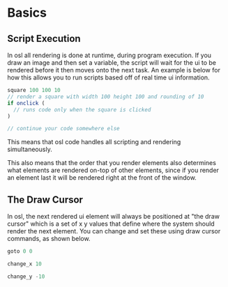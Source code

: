 # Basics

## Script Execution

In osl all rendering is done at runtime, during program execution. If you draw an image and then set a variable, the script will wait for the ui to be rendered before it then moves onto the next task. An example is below for how this allows you to run scripts based off of real time ui information.

```javascript
square 100 100 10
// render a square with width 100 height 100 and rounding of 10
if onclick (
  // runs code only when the square is clicked
)

// continue your code somewhere else
```

This means that osl code handles all scripting and rendering simultaneously.

This also means that the order that you render elements also determines what elements are rendered on-top of other elements, since if you render an element last it will be rendered right at the front of the window.

## The Draw Cursor

In osl, the next rendered ui element will always be positioned at "the draw cursor" which is a set of x y values that define where the system should render the next element. You can change and set these using draw cursor commands, as shown below.

```javascript
goto 0 0

change_x 10

change_y -10
```
